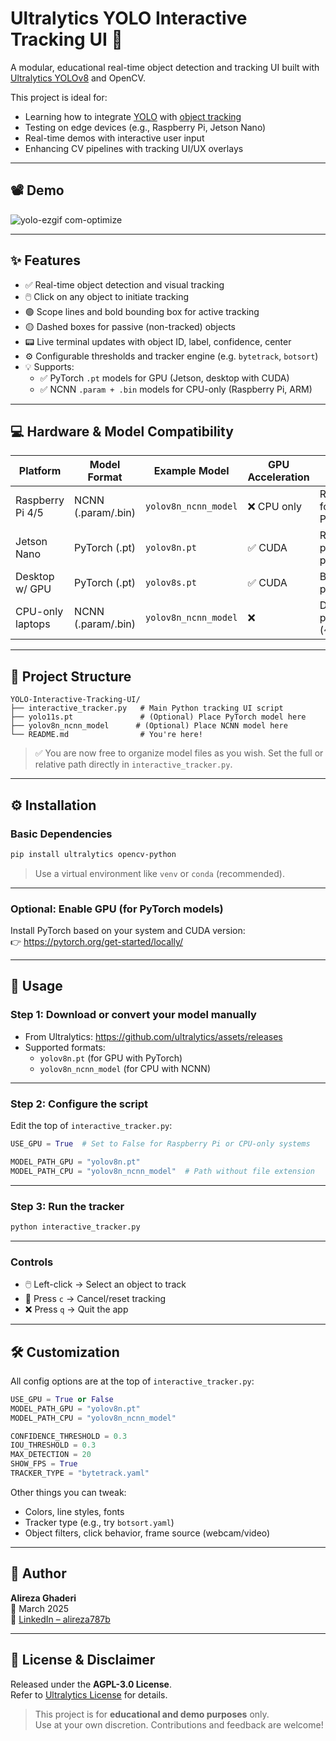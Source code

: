# Ultralytics YOLO Interactive Tracking UI 🎯

A modular, educational real-time object detection and tracking UI built with [Ultralytics YOLOv8](https://github.com/ultralytics/ultralytics) and OpenCV.

This project is ideal for:

- Learning how to integrate [YOLO](https://docs.ultralytics.com) with [object tracking](https://docs.ultralytics.com/modes/track/)
- Testing on edge devices (e.g., Raspberry Pi, Jetson Nano)
- Real-time demos with interactive user input
- Enhancing CV pipelines with tracking UI/UX overlays

---

## 📽️ Demo

![yolo-ezgif com-optimize](https://github.com/user-attachments/assets/179f62e1-97ba-4345-b7cd-a6aa80681996)

---

## ✨ Features

- ✅ Real-time object detection and visual tracking
- 🖱️ Click on any object to initiate tracking
- 🟢 Scope lines and bold bounding box for active tracking
- 🟡 Dashed boxes for passive (non-tracked) objects
- 📟 Live terminal updates with object ID, label, confidence, center
- ⚙️ Configurable thresholds and tracker engine (e.g. `bytetrack`, `botsort`)
- 💡 Supports:
  - ✅ PyTorch `.pt` models for GPU (Jetson, desktop with CUDA)
  - ✅ NCNN `.param + .bin` models for CPU-only (Raspberry Pi, ARM)

---

## 💻 Hardware & Model Compatibility

| Platform          | Model Format        | Example Model          | GPU Acceleration | Notes                             |
|------------------|---------------------|------------------------|------------------|-----------------------------------|
| Raspberry Pi 4/5 | NCNN (.param/.bin)  | `yolov8n_ncnn_model`   | ❌ CPU only      | Recommended format for Pi/ARM     |
| Jetson Nano      | PyTorch (.pt)       | `yolov8n.pt`           | ✅ CUDA          | Real-time performance possible     |
| Desktop w/ GPU   | PyTorch (.pt)       | `yolov8s.pt`           | ✅ CUDA          | Best performance                  |
| CPU-only laptops | NCNN (.param/.bin)  | `yolov8n_ncnn_model`   | ❌               | Decent performance (~10–15 FPS)  |

---

## 📁 Project Structure

```
YOLO-Interactive-Tracking-UI/
├── interactive_tracker.py   # Main Python tracking UI script
├── yolo11s.pt               # (Optional) Place PyTorch model here
├── yolov8n_ncnn_model      # (Optional) Place NCNN model here
└── README.md                # You're here!
```

> ✅ You are now free to organize model files as you wish. Set the full or relative path directly in `interactive_tracker.py`.

---

## ⚙️ Installation

### Basic Dependencies

```bash
pip install ultralytics opencv-python
```

> Use a virtual environment like `venv` or `conda` (recommended).

---

### Optional: Enable GPU (for PyTorch models)

Install PyTorch based on your system and CUDA version:  
👉 https://pytorch.org/get-started/locally/

---

## 🚀 Usage

### Step 1: Download or convert your model manually

- From Ultralytics: https://github.com/ultralytics/assets/releases
- Supported formats:
  - `yolov8n.pt` (for GPU with PyTorch)
  - `yolov8n_ncnn_model` (for CPU with NCNN)

---

### Step 2: Configure the script

Edit the top of `interactive_tracker.py`:

```python
USE_GPU = True  # Set to False for Raspberry Pi or CPU-only systems

MODEL_PATH_GPU = "yolov8n.pt"
MODEL_PATH_CPU = "yolov8n_ncnn_model"  # Path without file extension
```

---

### Step 3: Run the tracker

```bash
python interactive_tracker.py
```

---

### Controls

- 🖱️ Left-click → Select an object to track
- 🔄 Press `c` → Cancel/reset tracking
- ❌ Press `q` → Quit the app

---

## 🛠 Customization

All config options are at the top of `interactive_tracker.py`:

```python
USE_GPU = True or False
MODEL_PATH_GPU = "yolov8n.pt"
MODEL_PATH_CPU = "yolov8n_ncnn_model"

CONFIDENCE_THRESHOLD = 0.3
IOU_THRESHOLD = 0.3
MAX_DETECTION = 20
SHOW_FPS = True
TRACKER_TYPE = "bytetrack.yaml"
```

Other things you can tweak:
- Colors, line styles, fonts
- Tracker type (e.g., try `botsort.yaml`)
- Object filters, click behavior, frame source (webcam/video)

---

## 👤 Author

**Alireza Ghaderi**  
📅 March 2025  
🔗 [LinkedIn – alireza787b](https://www.linkedin.com/in/alireza787b)

---

## 📜 License & Disclaimer

Released under the **AGPL-3.0 License**.  
Refer to [Ultralytics License](https://github.com/ultralytics/ultralytics/blob/main/LICENSE) for details.

> This project is for **educational and demo purposes** only.  
> Use at your own discretion. Contributions and feedback are welcome!

